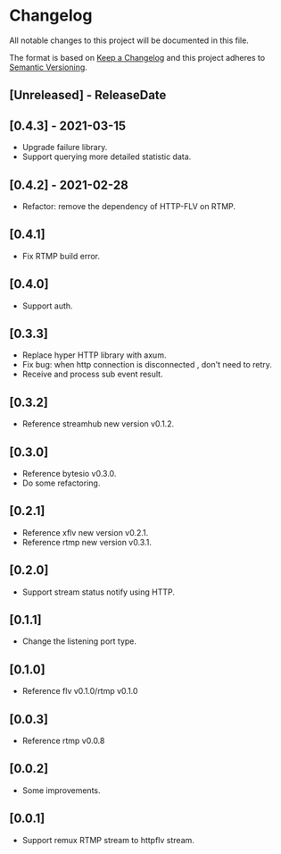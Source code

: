 # Changelog

All notable changes to this project will be documented in this file.

The format is based on [Keep a Changelog](http://keepachangelog.com/)
and this project adheres to [Semantic Versioning](http://semver.org/).

<!-- next-header -->

## [Unreleased] - ReleaseDate

## [0.4.3] - 2021-03-15
- Upgrade failure library.
- Support querying more detailed statistic data.

## [0.4.2] - 2021-02-28
- Refactor: remove the dependency of HTTP-FLV on RTMP.

## [0.4.1]
- Fix RTMP build error.

## [0.4.0]
- Support auth.

## [0.3.3]
- Replace hyper HTTP library with axum.
- Fix bug: when http connection is disconnected , don't need to retry.
- Receive and process sub event result.

## [0.3.2]
- Reference streamhub new version v0.1.2.

## [0.3.0]
- Reference bytesio v0.3.0.
- Do some refactoring.

## [0.2.1]
- Reference xflv new version v0.2.1.
- Reference rtmp new version v0.3.1.

## [0.2.0]
- Support stream status notify using HTTP.

## [0.1.1]
- Change the listening port type.

## [0.1.0]
- Reference flv v0.1.0/rtmp v0.1.0

## [0.0.3]
- Reference rtmp v0.0.8

## [0.0.2]
- Some improvements.

## [0.0.1]
- Support remux RTMP stream to httpflv stream.